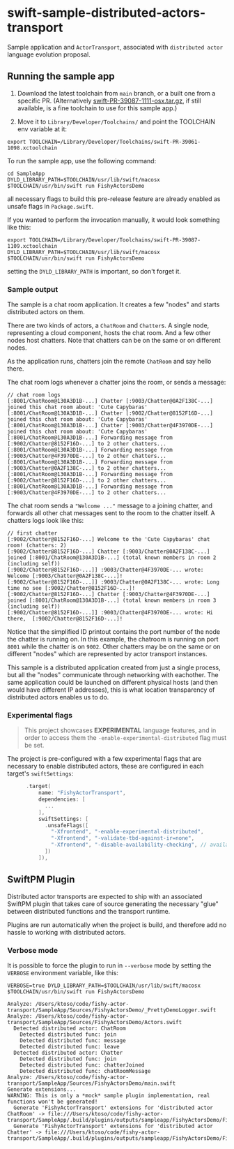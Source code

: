 # swift-sample-distributed-actors-transport

Sample application and `ActorTransport`, associated with `distributed actor` language evolution proposal.

## Running the sample app

1. Download the latest toolchain from `main` branch, or a built one from a specific PR. (Alternatively [swift-PR-39087-1111-osx.tar.gz](https://ci.swift.org/job/swift-PR-toolchain-osx/1111//artifact/branch-main/swift-PR-39087-1111-osx.tar.gz), if still available, is a fine toolchain to use for this sample app.)

3. Move it to `Library/Developer/Toolchains/` and point the TOOLCHAIN env variable at it:

```
export TOOLCHAIN=/Library/Developer/Toolchains/swift-PR-39061-1098.xctoolchain
```

To run the sample app, use the following command:

```
cd SampleApp
DYLD_LIBRARY_PATH=$TOOLCHAIN/usr/lib/swift/macosx $TOOLCHAIN/usr/bin/swift run FishyActorsDemo
```

all necessary flags to build this pre-release feature are already enabled as unsafe flags in `Package.swift`.

If you wanted to perform the invocation manually, it would look something like this:

```
export TOOLCHAIN=/Library/Developer/Toolchains/swift-PR-39087-1109.xctoolchain
DYLD_LIBRARY_PATH=$TOOLCHAIN/usr/lib/swift/macosx $TOOLCHAIN/usr/bin/swift run FishyActorsDemo
```

setting the `DYLD_LIBRARY_PATH` is important, so don't forget it.

### Sample output

The sample is a chat room application. It creates a few "nodes" and starts distributed actors on them. 

There are two kinds of actors, a `ChatRoom` and `Chatter`s. A single node, representing a cloud component, hosts the chat room. And a few other nodes host chatters. Note that chatters can be on the same or on different nodes.

As the application runs, chatters join the remote `ChatRoom` and say hello there.

The chat room logs whenever a chatter joins the room, or sends a message:

```
// chat room logs
[:8001/ChatRoom@130A3D1B-...] Chatter [:9003/Chatter@0A2F138C-...] joined this chat room about: 'Cute Capybaras'
[:8001/ChatRoom@130A3D1B-...] Chatter [:9002/Chatter@8152F16D-...] joined this chat room about: 'Cute Capybaras'
[:8001/ChatRoom@130A3D1B-...] Chatter [:9003/Chatter@4F3970DE-...] joined this chat room about: 'Cute Capybaras'
[:8001/ChatRoom@130A3D1B-...] Forwarding message from [:9002/Chatter@8152F16D-...] to 2 other chatters...
[:8001/ChatRoom@130A3D1B-...] Forwarding message from [:9003/Chatter@4F3970DE-...] to 2 other chatters...
[:8001/ChatRoom@130A3D1B-...] Forwarding message from [:9003/Chatter@0A2F138C-...] to 2 other chatters...
[:8001/ChatRoom@130A3D1B-...] Forwarding message from [:9002/Chatter@8152F16D-...] to 2 other chatters...
[:8001/ChatRoom@130A3D1B-...] Forwarding message from [:9003/Chatter@4F3970DE-...] to 2 other chatters...
```

The chat room sends a `"Welcome ..."` message to a joining chatter, and forwards all other chat messages sent to the room to the chatter itself.
A chatters logs look like this: 

```
// first chatter
[:9002/Chatter@8152F16D-...] Welcome to the 'Cute Capybaras' chat room! (chatters: 2)
[:9002/Chatter@8152F16D-...] Chatter [:9003/Chatter@0A2F138C-...] joined [:8001/ChatRoom@130A3D1B-...] (total known members in room 2 (including self))
[:9002/Chatter@8152F16D-...]] :9003/Chatter@4F3970DE-... wrote: Welcome [:9003/Chatter@0A2F138C-...]!
[:9002/Chatter@8152F16D-...]] :9003/Chatter@0A2F138C-... wrote: Long time no see [:9002/Chatter@8152F16D-...]!
[:9002/Chatter@8152F16D-...] Chatter [:9003/Chatter@4F3970DE-...] joined [:8001/ChatRoom@130A3D1B-...] (total known members in room 3 (including self))
[:9002/Chatter@8152F16D-...]] :9003/Chatter@4F3970DE-... wrote: Hi there,  [:9002/Chatter@8152F16D-...]!
```

Notice that the simplified ID printout contains the port number of the node the chatter is running on. In this example, the chatroom is running on port `8001` while the chatter is on `9002`. Other chatters may be on the same or on different "nodes" which are represented by actor transport instances. 

This sample is a distributed application created from just a single process, but all the "nodes" communicate through networking with eachother.
The same application could be launched on different physical hosts (and then would have different IP addresses), this is what location transparency of distributed actors enables us to do.


### Experimental flags

> This project showcases **EXPERIMENTAL** language features, and in order to access them the `-enable-experimental-distributed` flag must be set.

The project is pre-configured with a few experimental flags that are necessary to enable distributed actors, these are configured in each target's `swiftSettings`:

```swift
      .target(
          name: "FishyActorTransport",
          dependencies: [
            ...
          ],
          swiftSettings: [
            .unsafeFlags([
              "-Xfrontend", "-enable-experimental-distributed",
              "-Xfrontend", "-validate-tbd-against-ir=none",
              "-Xfrontend", "-disable-availability-checking", // availability does not matter since _Distributed is not part of the SDK at this point
            ])
          ]),
```

## SwiftPM Plugin

Distributed actor transports are expected to ship with an associated SwiftPM plugin that takes care of source generating the necessary "glue" between distributed functions and the transport runtime.

Plugins are run automatically when the project is build, and therefore add no hassle to working with distributed actors.

### Verbose mode

It is possible to force the plugin to run in `--verbose` mode by setting the `VERBOSE` environment variable, like this:


```
VERBOSE=true DYLD_LIBRARY_PATH=$TOOLCHAIN/usr/lib/swift/macosx $TOOLCHAIN/usr/bin/swift run FishyActorsDemo

Analyze: /Users/ktoso/code/fishy-actor-transport/SampleApp/Sources/FishyActorsDemo/_PrettyDemoLogger.swift
Analyze: /Users/ktoso/code/fishy-actor-transport/SampleApp/Sources/FishyActorsDemo/Actors.swift
  Detected distributed actor: ChatRoom
    Detected distributed func: join
    Detected distributed func: message
    Detected distributed func: leave
  Detected distributed actor: Chatter
    Detected distributed func: join
    Detected distributed func: chatterJoined
    Detected distributed func: chatRoomMessage
Analyze: /Users/ktoso/code/fishy-actor-transport/SampleApp/Sources/FishyActorsDemo/main.swift
Generate extensions...
WARNING: This is only a *mock* sample plugin implementation, real functions won't be generated!
  Generate 'FishyActorTransport' extensions for 'distributed actor ChatRoom' -> file:///Users/ktoso/code/fishy-actor-transport/SampleApp/.build/plugins/outputs/sampleapp/FishyActorsDemo/FishyActorTransportPlugin/GeneratedFishyActors_1.swift
  Generate 'FishyActorTransport' extensions for 'distributed actor Chatter' -> file:///Users/ktoso/code/fishy-actor-transport/SampleApp/.build/plugins/outputs/sampleapp/FishyActorsDemo/FishyActorTransportPlugin/GeneratedFishyActors_1.swift
```

